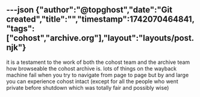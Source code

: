 ---json
{"author":"@topghost","date":"Git created","title":"","timestamp":1742070464841,"tags":["cohost","archive.org"],"layout":"layouts/post.njk"}
---
it is a testament to the work of both the cohost team and the archive team how browseable the cohost archive is. lots of things on the wayback machine fail when you try to navigate from page to page but by and large you can experience cohost intact (except for all the people who went private before shutdown which was totally fair and possibly wise)

